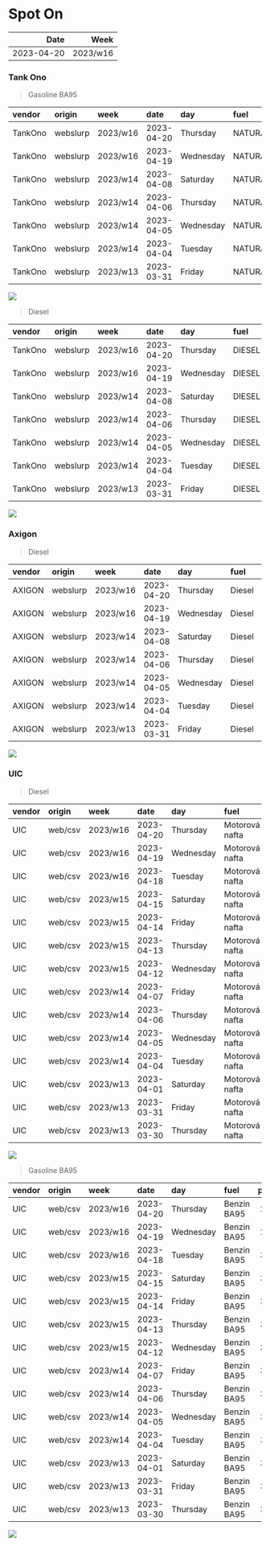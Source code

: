 Spot On
================

|       Date |     Week |
|-----------:|---------:|
| 2023-04-20 | 2023/w16 |

### Tank Ono

> Gasoline BA95

| vendor  | origin   | week     | date       | day       | fuel      | price | PriceVAT |
|:--------|:---------|:---------|:-----------|:----------|:----------|------:|---------:|
| TankOno | webslurp | 2023/w16 | 2023-04-20 | Thursday  | NATURAL95 | 30.50 |     36.9 |
| TankOno | webslurp | 2023/w16 | 2023-04-19 | Wednesday | NATURAL95 | 30.50 |     36.9 |
| TankOno | webslurp | 2023/w14 | 2023-04-08 | Saturday  | NATURAL95 | 30.17 |     36.5 |
| TankOno | webslurp | 2023/w14 | 2023-04-06 | Thursday  | NATURAL95 | 29.67 |     35.9 |
| TankOno | webslurp | 2023/w14 | 2023-04-05 | Wednesday | NATURAL95 | 29.67 |     35.9 |
| TankOno | webslurp | 2023/w14 | 2023-04-04 | Tuesday   | NATURAL95 | 29.67 |     35.9 |
| TankOno | webslurp | 2023/w13 | 2023-03-31 | Friday    | NATURAL95 | 29.67 |     35.9 |

<img src="SpotOn_files/figure-gfm/tono-ba95-1.png" style="display: block; margin: auto auto auto 0;" />

> Diesel

| vendor  | origin   | week     | date       | day       | fuel   | price | PriceVAT |
|:--------|:---------|:---------|:-----------|:----------|:-------|------:|---------:|
| TankOno | webslurp | 2023/w16 | 2023-04-20 | Thursday  | DIESEL | 26.36 |     31.9 |
| TankOno | webslurp | 2023/w16 | 2023-04-19 | Wednesday | DIESEL | 26.36 |     31.9 |
| TankOno | webslurp | 2023/w14 | 2023-04-08 | Saturday  | DIESEL | 26.36 |     31.9 |
| TankOno | webslurp | 2023/w14 | 2023-04-06 | Thursday  | DIESEL | 26.86 |     32.5 |
| TankOno | webslurp | 2023/w14 | 2023-04-05 | Wednesday | DIESEL | 26.86 |     32.5 |
| TankOno | webslurp | 2023/w14 | 2023-04-04 | Tuesday   | DIESEL | 26.86 |     32.5 |
| TankOno | webslurp | 2023/w13 | 2023-03-31 | Friday    | DIESEL | 26.86 |     32.5 |

<img src="SpotOn_files/figure-gfm/tono-diesel-1.png" style="display: block; margin: auto auto auto 0;" />

### Axigon

> Diesel

| vendor | origin   | week     | date       | day       | fuel   | price | PriceVAT |
|:-------|:---------|:---------|:-----------|:----------|:-------|------:|---------:|
| AXIGON | webslurp | 2023/w16 | 2023-04-20 | Thursday  | Diesel |  26.9 |     32.6 |
| AXIGON | webslurp | 2023/w16 | 2023-04-19 | Wednesday | Diesel |  26.9 |     32.6 |
| AXIGON | webslurp | 2023/w14 | 2023-04-08 | Saturday  | Diesel |  27.3 |     33.0 |
| AXIGON | webslurp | 2023/w14 | 2023-04-06 | Thursday  | Diesel |  27.3 |     33.0 |
| AXIGON | webslurp | 2023/w14 | 2023-04-05 | Wednesday | Diesel |  27.3 |     33.0 |
| AXIGON | webslurp | 2023/w14 | 2023-04-04 | Tuesday   | Diesel |  27.3 |     33.0 |
| AXIGON | webslurp | 2023/w13 | 2023-03-31 | Friday    | Diesel |  27.9 |     33.8 |

<img src="SpotOn_files/figure-gfm/axigon-diesel-1.png" style="display: block; margin: auto auto auto 0;" />

### UIC

> Diesel

| vendor | origin  | week     | date       | day       | fuel           | price | priceVAT |
|:-------|:--------|:---------|:-----------|:----------|:---------------|------:|---------:|
| UIC    | web/csv | 2023/w16 | 2023-04-20 | Thursday  | Motorová nafta |  25.3 |     30.6 |
| UIC    | web/csv | 2023/w16 | 2023-04-19 | Wednesday | Motorová nafta |  25.3 |     30.6 |
| UIC    | web/csv | 2023/w16 | 2023-04-18 | Tuesday   | Motorová nafta |  25.3 |     30.6 |
| UIC    | web/csv | 2023/w15 | 2023-04-15 | Saturday  | Motorová nafta |  25.5 |     30.9 |
| UIC    | web/csv | 2023/w15 | 2023-04-14 | Friday    | Motorová nafta |  25.7 |     31.1 |
| UIC    | web/csv | 2023/w15 | 2023-04-13 | Thursday  | Motorová nafta |  25.7 |     31.1 |
| UIC    | web/csv | 2023/w15 | 2023-04-12 | Wednesday | Motorová nafta |  25.9 |     31.3 |
| UIC    | web/csv | 2023/w14 | 2023-04-07 | Friday    | Motorová nafta |  25.9 |     31.3 |
| UIC    | web/csv | 2023/w14 | 2023-04-06 | Thursday  | Motorová nafta |  25.9 |     31.3 |
| UIC    | web/csv | 2023/w14 | 2023-04-05 | Wednesday | Motorová nafta |  25.9 |     31.3 |
| UIC    | web/csv | 2023/w14 | 2023-04-04 | Tuesday   | Motorová nafta |  25.9 |     31.3 |
| UIC    | web/csv | 2023/w13 | 2023-04-01 | Saturday  | Motorová nafta |  25.7 |     31.1 |
| UIC    | web/csv | 2023/w13 | 2023-03-31 | Friday    | Motorová nafta |  25.7 |     31.1 |
| UIC    | web/csv | 2023/w13 | 2023-03-30 | Thursday  | Motorová nafta |  26.0 |     31.5 |

<img src="SpotOn_files/figure-gfm/uic-diesel-1.png" style="display: block; margin: auto auto auto 0;" />

> Gasoline BA95

| vendor | origin  | week     | date       | day       | fuel        | price | priceVAT |
|:-------|:--------|:---------|:-----------|:----------|:------------|------:|---------:|
| UIC    | web/csv | 2023/w16 | 2023-04-20 | Thursday  | Benzin BA95 |  29.7 |     35.9 |
| UIC    | web/csv | 2023/w16 | 2023-04-19 | Wednesday | Benzin BA95 |  29.9 |     36.2 |
| UIC    | web/csv | 2023/w16 | 2023-04-18 | Tuesday   | Benzin BA95 |  30.0 |     36.3 |
| UIC    | web/csv | 2023/w15 | 2023-04-15 | Saturday  | Benzin BA95 |  30.3 |     36.7 |
| UIC    | web/csv | 2023/w15 | 2023-04-14 | Friday    | Benzin BA95 |  30.4 |     36.8 |
| UIC    | web/csv | 2023/w15 | 2023-04-13 | Thursday  | Benzin BA95 |  30.7 |     37.1 |
| UIC    | web/csv | 2023/w15 | 2023-04-12 | Wednesday | Benzin BA95 |  30.5 |     36.9 |
| UIC    | web/csv | 2023/w14 | 2023-04-07 | Friday    | Benzin BA95 |  30.5 |     36.9 |
| UIC    | web/csv | 2023/w14 | 2023-04-06 | Thursday  | Benzin BA95 |  30.4 |     36.8 |
| UIC    | web/csv | 2023/w14 | 2023-04-05 | Wednesday | Benzin BA95 |  30.5 |     36.9 |
| UIC    | web/csv | 2023/w14 | 2023-04-04 | Tuesday   | Benzin BA95 |  30.5 |     36.9 |
| UIC    | web/csv | 2023/w13 | 2023-04-01 | Saturday  | Benzin BA95 |  30.1 |     36.4 |
| UIC    | web/csv | 2023/w13 | 2023-03-31 | Friday    | Benzin BA95 |  30.2 |     36.5 |
| UIC    | web/csv | 2023/w13 | 2023-03-30 | Thursday  | Benzin BA95 |  30.0 |     36.3 |

<img src="SpotOn_files/figure-gfm/uic-ba95-1.png" style="display: block; margin: auto auto auto 0;" />

